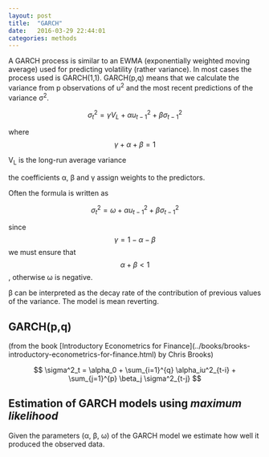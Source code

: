 ```yaml
---
layout: post
title:  "GARCH"
date:   2016-03-29 22:44:01
categories: methods
---
```


A GARCH process is similar to an EWMA (exponentially weighted moving average)
used for predicting volatility (rather variance).
In most cases the process used is GARCH(1,1). GARCH(p,q) means that we calculate
the variance from p observations of u<sup>2</sup> and the most recent
predictions of the variance σ<sup>2</sup>.

$$ \sigma^2_t = \gamma V_L + \alpha u^2_{t-1} + \beta \sigma^2_{t-1} $$

where $$ \gamma + \alpha + \beta = 1 $$

V<sub>L</sub> is the long-run average variance

the coefficients α, β and γ assign weights to the predictors.

Often the formula is written as

$$ \sigma^2_t = \omega + \alpha u^2_{t-1} + \beta \sigma^2_{t-1} $$

since $$ \gamma = 1 - \alpha - \beta $$ we must ensure that $$ \alpha + \beta < 1 $$, otherwise ω is negative.

β can be interpreted as the decay rate of the contribution of previous values of the variance.
The model is mean reverting.

<h2>GARCH(p,q)</h2>
(from the book [Introductory Econometrics for Finance](../books/brooks-introductory-econometrics-for-finance.html) by Chris Brooks)

$$ \sigma^2_t = \alpha_0 + \sum_{i=1}^{q} \alpha_iu^2_{t-i} + \sum_{j=1}^{p} \beta_j \sigma^2_{t-j} $$


<h2>Estimation of GARCH models using <em>maximum likelihood</em></h2>
Given the parameters (&alpha;, &beta;, &omega;) of the GARCH model
we estimate how well it produced the observed data.

